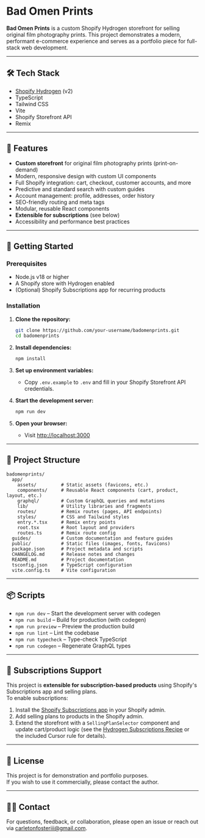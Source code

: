 # Bad Omen Prints

**Bad Omen Prints** is a custom Shopify Hydrogen storefront for selling original film photography prints. This project demonstrates a modern, performant e-commerce experience and serves as a portfolio piece for full-stack web development.

---

## 🛠 Tech Stack

- [Shopify Hydrogen](https://hydrogen.shopify.dev/) (v2)
- TypeScript
- Tailwind CSS
- Vite
- Shopify Storefront API
- Remix

---

## 🎯 Features

- **Custom storefront** for original film photography prints (print-on-demand)
- Modern, responsive design with custom UI components
- Full Shopify integration: cart, checkout, customer accounts, and more
- Predictive and standard search with custom guides
- Account management: profile, addresses, order history
- SEO-friendly routing and meta tags
- Modular, reusable React components
- **Extensible for subscriptions** (see below)
- Accessibility and performance best practices

---

## 🚀 Getting Started

### Prerequisites

- Node.js v18 or higher
- A Shopify store with Hydrogen enabled
- (Optional) Shopify Subscriptions app for recurring products

### Installation

1. **Clone the repository:**
   ```sh
   git clone https://github.com/your-username/badomenprints.git
   cd badomenprints
   ```

2. **Install dependencies:**
   ```sh
   npm install
   ```

3. **Set up environment variables:**
   - Copy `.env.example` to `.env` and fill in your Shopify Storefront API credentials.

4. **Start the development server:**
   ```sh
   npm run dev
   ```

5. **Open your browser:**
   - Visit [http://localhost:3000](http://localhost:3000)

---

## 🧩 Project Structure

```
badomenprints/
  app/
    assets/         # Static assets (favicons, etc.)
    components/     # Reusable React components (cart, product, layout, etc.)
    graphql/        # Custom GraphQL queries and mutations
    lib/            # Utility libraries and fragments
    routes/         # Remix routes (pages, API endpoints)
    styles/         # CSS and Tailwind styles
    entry.*.tsx     # Remix entry points
    root.tsx        # Root layout and providers
    routes.ts       # Remix route config
  guides/           # Custom documentation and feature guides
  public/           # Static files (images, fonts, favicons)
  package.json      # Project metadata and scripts
  CHANGELOG.md      # Release notes and changes
  README.md         # Project documentation
  tsconfig.json     # TypeScript configuration
  vite.config.ts    # Vite configuration
```

---

## 📦 Scripts

- `npm run dev` – Start the development server with codegen
- `npm run build` – Build for production (with codegen)
- `npm run preview` – Preview the production build
- `npm run lint` – Lint the codebase
- `npm run typecheck` – Type-check TypeScript
- `npm run codegen` – Regenerate GraphQL types

---

## 🛒 Subscriptions Support

This project is **extensible for subscription-based products** using Shopify's Subscriptions app and selling plans.  
To enable subscriptions:

1. Install the [Shopify Subscriptions app](https://apps.shopify.com/shopify-subscriptions) in your Shopify admin.
2. Add selling plans to products in the Shopify admin.
3. Extend the storefront with a `SellingPlanSelector` component and update cart/product logic (see the [Hydrogen Subscriptions Recipe](https://shopify.dev/docs/custom-storefronts/hydrogen/examples/subscriptions) or the included Cursor rule for details).

---

## 📄 License

This project is for demonstration and portfolio purposes.  
If you wish to use it commercially, please contact the author.

---

## 🙋‍♂️ Contact

For questions, feedback, or collaboration, please open an issue or reach out via carletonfosteriii@gmail.com.
